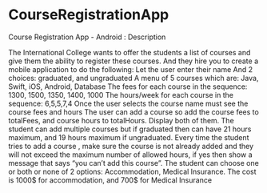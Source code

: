# CourseRegistrationApp
Course Registration App - Android :  Description

The International College wants to offer the students a list of courses and give them the ability to register these courses.
And they hire you to create a mobile application to do the following:
Let the user enter their name
And 2 choices: graduated, and ungraduated
A menu of 5 courses which are: Java, Swift, iOS, Android, Database The fees for each course in the sequence: 1300, 1500, 1350, 1400, 1000 The hours/week for each course in the sequence: 6,5,5,7,4
Once the user selects the course name must see the course fees and hours
The user can add a course so add the course fees to totalFees, and course hours to totalHours. Display both of them.
The student can add multiple courses but if graduated then can have 21 hours maximum, and 19 hours maximum if ungraduated.
Every time the student tries to add a course , make sure the course is not already added and they will not exceed the maximum number of allowed hours, if yes then show a message that says “you can’t add this course”. 
The student can choose one or both or none of  2 options: Accommodation, Medical Insurance.
The cost is 1000$ for accommodation, and 700$ for Medical Insurance

